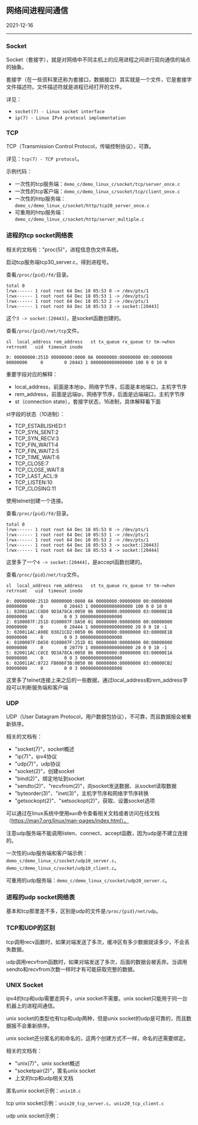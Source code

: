 ## 网络间进程间通信

2021-12-16

---

### Socket

Socket（套接字），就是对网络中不同主机上的应用进程之间进行双向通信的端点的抽象。

套接字（在一些资料里还称为套接口，数据接口）其实就是一个文件，它是套接字文件描述符。文件描述符就是进程已经打开的文件。

详见：

- `socket(7) - Linux socket interface`
- `ip(7) - Linux IPv4 protocol implementation`

### TCP

TCP（Transmission Control Protocol，传输控制协议），可靠。

详见：`tcp(7) - TCP protocol`。

示例代码：

- 一次性的tcp服务端：`demo_c/demo_linux_c/socket/tcp/server_once.c`
- 一次性的tcp客户端：`demo_c/demo_linux_c/socket/tcp/client_once.c`
- 一次性的http服务端：`demo_c/demo_linux_c/socket/http/tcp20_server_once.c`
- 可重用的http服务端：`demo_c/demo_linux_c/socket/http/server_multiple.c`

### 进程的tcp socket网络表

相关的文档有："proc(5)"，进程信息伪文件系统。

启动tcp服务端tcp30_server.c，得到进程号。

查看`/proc/{pid}/fd/`目录。

```
total 0
lrwx------ 1 root root 64 Dec 18 05:53 0 -> /dev/pts/1
lrwx------ 1 root root 64 Dec 18 05:53 1 -> /dev/pts/1
lrwx------ 1 root root 64 Dec 18 05:53 2 -> /dev/pts/1
lrwx------ 1 root root 64 Dec 18 05:53 3 -> socket:[20443]
```

这个`3 -> socket:[20443]`，是socket函数创建的。

查看`/proc/{pid}/net/tcp`文件。

```
sl  local_address rem_address   st tx_queue rx_queue tr tm->when retrnsmt   uid  timeout inode

0: 00000000:251D 00000000:0000 0A 00000000:00000000 00:00000000 00000000     0        0 20443 1 0000000000000000 100 0 0 10 0
```

重要字段对应的解释：

- local_address，前面是本地ip，网络字节序，后面是本地端口，主机字节序
- rem_address，前面是远端ip，网络字节序，后面是远端端口，主机字节序
- st（connection state），套接字状态，16进制，具体解释看下面

st字段的状态（10进制）：

- TCP_ESTABLISHED:1   
- TCP_SYN_SENT:2
- TCP_SYN_RECV:3      
- TCP_FIN_WAIT1:4
- TCP_FIN_WAIT2:5     
- TCP_TIME_WAIT:6
- TCP_CLOSE:7         
- TCP_CLOSE_WAIT:8
- TCP_LAST_ACL:9     
- TCP_LISTEN:10
- TCP_CLOSING:11

使用telnet创建一个连接。

查看`/proc/{pid}/fd/`目录。

```
total 0
lrwx------ 1 root root 64 Dec 18 05:53 0 -> /dev/pts/1
lrwx------ 1 root root 64 Dec 18 05:53 1 -> /dev/pts/1
lrwx------ 1 root root 64 Dec 18 05:53 2 -> /dev/pts/1
lrwx------ 1 root root 64 Dec 18 05:53 3 -> socket:[20443]
lrwx------ 1 root root 64 Dec 18 05:53 4 -> socket:[20444]
```

这里多了一个`4 -> socket:[20444]`，是accept函数创建的。

查看`/proc/{pid}/net/tcp`文件。

```
sl  local_address rem_address   st tx_queue rx_queue tr tm->when retrnsmt   uid  timeout inode

0: 00000000:251D 00000000:0000 0A 00000000:00000000 00:00000000 00000000     0        0 20443 1 0000000000000000 100 0 0 10 0
1: 020011AC:C8D0 9D3A78CA:0050 06 00000000:00000000 03:00000E1B 00000000     0        0 0 3 0000000000000000
2: 0100007F:251D 0100007F:DA50 01 00000000:00000000 00:00000000 00000000     0        0 20444 1 0000000000000000 20 0 0 10 -1
3: 020011AC:A90E 03821CD2:0050 06 00000000:00000000 03:00000E1B 00000000     0        0 0 3 0000000000000000
4: 0100007F:DA50 0100007F:251D 01 00000000:00000000 00:00000000 00000000     0        0 20779 1 0000000000000000 20 0 0 10 -1
5: 020011AC:C8CE 9D3A78CA:0050 06 00000000:00000000 03:00000E1A 00000000     0        0 0 3 0000000000000000
6: 020011AC:8722 FB006F3B:0050 06 00000000:00000000 03:00000CB2 00000000     0        0 0 3 0000000000000000
```

这里多了telnet连接上来之后的一些数据，通过local_address和rem_address字段可以判断服务端和客户端

### UDP

UDP（User Datagram Protocol，用户数据包协议），不可靠，而且数据报会被重新排序。

相关的文档有：

- "socket(7)"，socket概述
- "ip(7)"，ipv4协议
- "udp(7)"，udp协议
- "socket(2)"，创建socket
- "bind(2)"，绑定地址到socket
- "sendto(2)"、"recvfrom(2)"，向socket发送数据、从socket读取数据
- "byteorder(3)"、"inet(3)"，主机字节序和网络字节序转换
- "getsockopt(2)"、"setsockopt(2)"，获取、设置socket选项

可以通过在linux系统中使用`man`命令查看相关文档或者访问在线文档（https://man7.org/linux/man-pages/index.html）。

注意udp服务端不能调用listen、connect、accept函数，因为udp是不建立连接的。

一次性的udp服务端和客户端示例：`demo_c/demo_linux_c/socket/udp10_server.c`、`demo_c/demo_linux_c/socket/udp10_client.c`。

可重用的udp服务端：`demo_c/demo_linux_c/socket/udp20_server.c`。

### 进程的udp socket网络表

基本和tcp那里差不多，区别是udp的文件是`/proc/{pid}/net/udp`。

### TCP和UDP的区别

tcp调用recv函数时，如果对端发送了多次，缓冲区有多少数据就读多少，不会丢失数据。

udp调用recvfrom函数时，如果对端发送了多次，后面的数据会被丢弃。当调用sendto和recvfrom次数一样时才有可能获取完整的数据。

### UNIX Socket

ipv4的tcp和udp需要走网卡，unix socket不需要。unix socket只能用于同一台机器上的进程间通信。

unix socket的类型也有tcp和udp两种，但是unix socket的udp是可靠的，而且数据报不会重新排序。

unix socket还分匿名的和命名的，这两个创建方式不一样，命名的还需要绑定。

相关的文档有：

- "unix(7)"，unix socket概述
- "socketpair(2)"，匿名unix socket
- 上文的tcp和udp相关文档

匿名unix socket示例：`unix10.c`

tcp unix socket示例：`unix20_tcp_server.c`、`unix20_tcp_client.c`

udp unix socket示例：